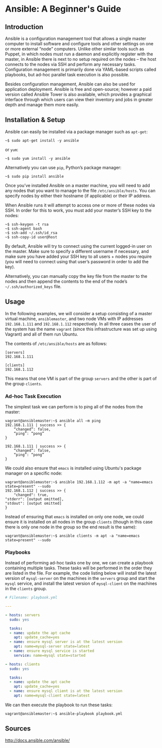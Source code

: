 # Ansible: A Beginner's Guide

## Introduction

Ansible is a configuration management tool that allows a single master computer to install software and configure tools and other settings on one or more external “node” computers. Unlike other similar tools such as Puppet, in which nodes must run a daemon and explicitly register with the master, in Ansible there is next to no setup required on the nodes – the host connects to the nodes via SSH and perform any necessary tasks. Configuration management is primarily done via YAML-based scripts called playbooks, but ad-hoc parallel task execution is also possible.

Besides configuration management, Ansible can also be used for application deployment. Ansible is free and open-source; however a paid version called Ansible Tower is also available, which provides a graphical interface through which users can view their inventory and jobs in greater depth and manage them more easily.

## Installation & Setup

Ansible can easily be installed via a package manager such as `apt-get`:

    ~$ sudo apt-get install -y ansible
    
or `yum`:
    
    ~$ sudo yum install -y ansible
    
Alternatively you can use `pip`, Python’s package manager:

    ~$ sudo pip install ansible

Once you’ve installed Ansible on a master machine, you will need to add any nodes that you want to manage to the file `/etc/ansible/hosts`. You can specify nodes by either their hostname (if applicable) or their IP address.

When Ansible runs it will attempt to access one or more of these nodes via SSH. In order for this to work, you must add your master’s SSH key to the nodes:

    ~$ ssh-keygen -t rsa
    ~$ ssh-agent bash
    ~$ ssh-add ~/.ssh/id_rsa
    ~$ ssh-copy-id user@host
    
By default, Ansible will try to connect using the current logged-in user on the master. Make sure to specify a different username if necessary, and make sure you have added your SSH key to all users + nodes you require (you will need to connect using that user’s password in order to add the key).

Alternatively, you can manually copy the key file from the master to the nodes and then append the contents to the end of the node’s `~/.ssh/authorized_keys` file.

## Usage

In the following examples, we will consider a setup consisting of a master virtual machine, `ansiblemaster`, and two node VMs with IP addresses `192.168.1.111` and `192.168.1.112` respectively. In all three cases the user of the system has the name `vagrant` (since this infrastructure was set up using Vagrant) and all of them run Ubuntu.

The contents of `/etc/ansible/hosts` are as follows:

    [servers]
    192.168.1.111
    
    [clients]
    192.168.1.112

This means that one VM is part of the group `servers` and the other is part of the group `clients`.

### Ad-hoc Task Execution

The simplest task we can perform is to ping all of the nodes from the master:

    vagrant@ansiblemaster:~$ ansible all –m ping
    192.168.1.111 | success >> {
        “changed”: false,
        “ping”: “pong”
    }

    192.168.1.111 | success >> {
        “changed”: false,
        “ping”: “pong”
    }

We could also ensure that `emacs` is installed using Ubuntu's package manager on a specific node:

    vagrant@ansiblemaster:~$ ansible 192.168.1.112 -m apt -a "name=emacs state=present" --sudo
    192.168.1.112 | success >> {
        "changed": true,
	"stderr": [output omitted],
	"stdout": [output omitted]
    }
    
Instead of ensuring that `emacs` is installed on only one node, we could ensure it is installed on all nodes in the group `clients` (though in this case there is only one node in the group so the end result is the same):

    vagrant@ansiblemaster:~$ ansible clients -m apt -a "name=emacs state=present" --sudo

### Playbooks

Instead of performing ad-hoc tasks one by one, we can create a playbook containing multiple tasks. These tasks will be performed in the order they are listed in the file. For example, the code listing below will install the latest version of `mysql-server` on the machines in the `servers` group and start the `mysql` service, and install the latest version of `mysql-client` on the machines in the `clients` group.

```yaml
# Filename: playbook.yml

---

- hosts: servers
  sudo: yes

  tasks:
  - name: update the apt cache
    apt: update_cache=yes
  - name: ensure mysql server is at the latest version
    apt: name=mysql-server state=latest
  - name: ensure mysql service is started
    service: name=mysql state=started

- hosts: clients
  sudo: yes

  tasks:
  - name: update the apt cache
    apt: update_cache=yes
  - name: ensure mysql client is at the latest version
    apt: name=mysql-client state=latest
```

We can then execute the playbook to run these tasks:

    vagrant@ansiblemaster:~$ ansible-playbook playbook.yml

## Sources

http://docs.ansible.com/ansible/
